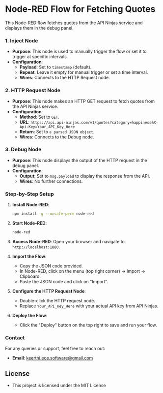 # Node-RED Flow for Fetching Quotes
This Node-RED flow fetches quotes from the API Ninjas service and displays them in the debug panel.
### 1. Inject Node
- **Purpose**: This node is used to manually trigger the flow or set it to trigger at specific intervals.
- **Configuration**:
  - **Payload**: Set to `timestamp` (default).
  - **Repeat**: Leave it empty for manual trigger or set a time interval.
  - **Wires**: Connects to the HTTP Request node.

### 2. HTTP Request Node
- **Purpose**: This node makes an HTTP GET request to fetch quotes from the API Ninjas service.
- **Configuration**:
  - **Method**: Set to `GET`.
  - **URL**: `https://api.api-ninjas.com/v1/quotes?category=happiness&X-Api-Key=Your_API_Key_Here`
  - **Return**: Set to `a parsed JSON object`.
  - **Wires**: Connects to the Debug node.

### 3. Debug Node
- **Purpose**: This node displays the output of the HTTP request in the debug panel.
- **Configuration**:
  - **Output**: Set to `msg.payload` to display the response from the API.
  - **Wires**: No further connections.

### Step-by-Step Setup

1. **Install Node-RED**:
    ```bash
    npm install -g --unsafe-perm node-red
    ```

2. **Start Node-RED**:
    ```bash
    node-red
    ```

3. **Access Node-RED**:
    Open your browser and navigate to `http://localhost:1880`.

4. **Import the Flow**:
    - Copy the JSON code provided.
    - In Node-RED, click on the menu (top right corner) -> Import -> Clipboard.
    - Paste the JSON code and click on "Import".

5. **Configure the HTTP Request Node**:
    - Double-click the HTTP request node.
    - Replace `Your_API_Key_Here` with your actual API key from API Ninjas.

6. **Deploy the Flow**:
    - Click the "Deploy" button on the top right to save and run your flow.

### Contact

For any queries or support, feel free to reach out:

- **Email**: [keerthi.ece.software@gmail.com](mailto:keerthi.ece.software@gmail.com)
  
## License
- This project is licensed under the MIT License
